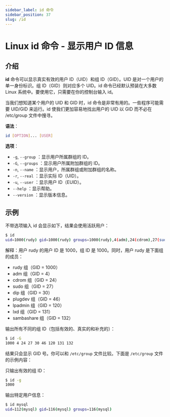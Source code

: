 ```yaml
---
sidebar_label: id 命令
sidebar_position: 37
slug: /id
---
```


# Linux id 命令 - 显示用户 ID 信息



## 介绍

**id** 命令可以显示真实有效的用户 ID（UID）和组 ID（GID）。UID 是对一个用户的单一身份标识。组 ID（GID）则对应多个 UID。id 命令已经默认预装在大多数 Linux 系统中。要使用它，只需要在你的控制台输入 id。

当我们想知道某个用户的 UID 和 GID 时，id 命令是非常有用的。一些程序可能需要 UID/GID 来运行。id 使我们更加容易地找出用户的 UID 以 GID 而不必在 /etc/group 文件中搜寻。

**语法**：

```bash
id [OPTION]... [USER]
```

**选项**：

- `-g`, `--group` ：显示用户所属群组的 ID。
- `-G`, `--groups` ：显示用户所属附加群组的 ID。
- `-n`, `--name` ：显示用户，所属群组或附加群组的名称。
- `-r`, `--real` ：显示实际 ID（UID）。
- `-u`, `--user` ：显示用户 ID（EUID）。
- `--help` ：显示帮助。
- `--version` ：显示版本信息。



## 示例

不带选项输入 id 会显示如下，结果会使用活跃用户：

```bash
$ id
uid=1000(rudy) gid=1000(rudy) groups=1000(rudy),4(adm),24(cdrom),27(sudo),30(dip),46(plugdev),120(lpadmin),131(lxd),132(sambashare)
```

解释：用户 rudy 的用户 ID 是 1000，组 ID 是 1000。同时，用户 rudy 是下面组的成员：

- rudy 组（GID = 1000）
- adm 组（GID = 4）
- cdrom 组（GID = 24）
- sudo 组（GID = 27）
- dip 组（GID = 30）
- plugdev 组（GID = 46）
- lpadmin 组（GID = 120）
- lxd 组（GID = 131）
- sambashare 组（GID = 132）

输出所有不同的组 ID（包括有效的、真实的和补充的）：

```bash
$ id -G
1000 4 24 27 30 46 120 131 132
```

结果只会显示 GID 号。你可以和 `/etc/group` 文件比较。下面是 `/etc/group` 文件的示例内容：

只输出有效的组 ID：

```bash
$ id -g
1000
```

输出特定用户信息：

```bash
$ id mysql
uid=112(mysql) gid=116(mysql) groups=116(mysql)
```

